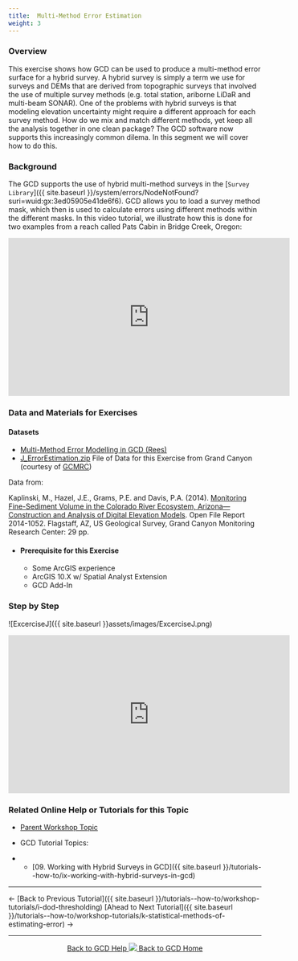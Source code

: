 ```yaml
---
title:  Multi-Method Error Estimation
weight: 3
---
```


### Overview

This exercise shows how GCD can be used to produce a multi-method error surface for a hybrid survey. A hybrid survey is simply a term we use for surveys and DEMs that are derived from topographic surveys that involved the use of multiple survey methods (e.g. total station, ariborne LiDaR and multi-beam SONAR). One of the problems with hybrid surveys is that modeling elevation uncertainty might require a different approach for each survey method. How do we mix and match different methods, yet keep all the analysis together in one clean package? The GCD software now supports this increasingly common dilema. In this segment we will cover how to do this.

### Background
The GCD supports the use of hybrid multi-method surveys in the [`Survey Library`]({{ site.baseurl }}/system/errors/NodeNotFound?suri=wuid:gx:3ed05905e41de6f6). GCD allows you to load a survey method mask, which then is used to calculate errors using different methods within the different masks. In this video tutorial, we illustrate how this is done for two examples from a reach called Pats Cabin in Bridge Creek, Oregon:

<iframe width="560" height="315" src="https://www.youtube.com/embed/3JXnCzlstBQ" frameborder="0" gesture="media" allow="encrypted-media" allowfullscreen></iframe>



### Data and Materials for Exercises

#### Datasets

- [Multi-Method Error Modelling in GCD (Rees)](https://s3-us-west-2.amazonaws.com/etalweb.joewheaton.org/GCD/Workshop/2017/Bologna/Exercise/I_MultiMethod.zip) 
- [J_ErrorEstimation.zip](http://etalweb.joewheaton.org/etal_workshops/GCD/2015_USU/J_ErrorEstimation.zip) File of Data for this Exercise from Grand Canyon (courtesy of [GCMRC](https://www.gcmrc.gov/))



Data from: 

Kaplinski, M., Hazel, J.E., Grams, P.E. and Davis, P.A. (2014). [Monitoring Fine-Sediment Volume in the Colorado River Ecosystem, Arizona—Construction and Analysis of Digital Elevation Models](http://pubs.usgs.gov/of/2014/1052/). Open File Report 2014-1052. Flagstaff, AZ, US Geological Survey, Grand Canyon Monitoring Research Center: 29 pp.

  - #### Prerequisite for this Exercise

    - Some ArcGIS experience
    - ArcGIS 10.X w/ Spatial Analyst Extension
    - GCD Add-In

### Step by Step

![ExcerciseJ]({{ site.baseurl }}assets/images/ExcerciseJ.png)

<iframe width="560" height="315" src="https://www.youtube.com/embed/1MVNmbM99e4" frameborder="0" gesture="media" allow="encrypted-media" allowfullscreen></iframe>

### Related Online Help or Tutorials for this Topic

- [Parent Workshop Topic](http://gcdworkshop.joewheaton.org/workshop-topics/versions/3-day-workshop/2-errors-uncertainties/j-approaches-to-estimating-dem-errors)

- GCD Tutorial Topics:

- - [09. Working with Hybrid Surveys in GCD]({{ site.baseurl }}/tutorials--how-to/ix-working-with-hybrid-surveys-in-gcd)

------

← [Back to Previous Tutorial]({{ site.baseurl }}/tutorials--how-to/workshop-tutorials/i-dod-thresholding)        [Ahead to Next Tutorial]({{ site.baseurl }}/tutorials--how-to/workshop-tutorials/k-statistical-methods-of-estimating-error) →

------
<div align="center">
	<a class="hollow button" href="{{ site.baseurl }}/Help"><i class="fa fa-chevron-circle-left"></i>  Back to GCD Help </a>  
	<a class="hollow button" href="{{ site.baseurl }}/"><img src="{{ site.baseurl}}/assets/images/icons/GCDAddIn.png">  Back to GCD Home </a>  
</div>